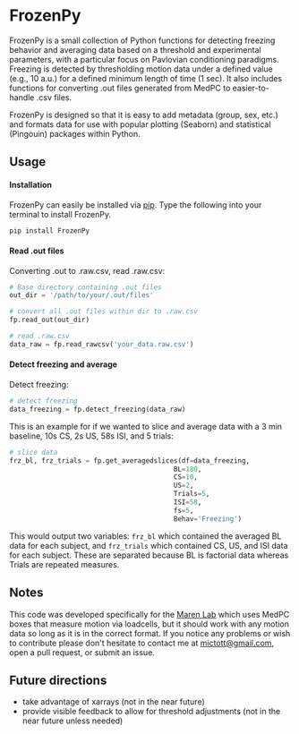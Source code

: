 # FrozenPy

FrozenPy is a small collection of Python functions for detecting freezing behavior and averaging data based on a threshold and experimental parameters, with a particular focus on Pavlovian conditioning paradigms. Freezing is detected by thresholding motion data under a defined value (e.g., 10 a.u.) for a defined minimum length of time (1 sec). It also includes functions for converting .out files generated from MedPC to easier-to-handle .csv files.

FrozenPy is designed so that it is easy to add metadata (group, sex, etc.) and formats data for use with popular plotting (Seaborn) and statistical (Pingouin) packages within Python.

## Usage

#### Installation

FrozenPy can easily be installed via [pip](https://pip.pypa.io/en/stable/installing/). Type the following into your terminal to install FrozenPy.

```Python
pip install FrozenPy
```

#### Read .out files
Converting .out to .raw.csv, read .raw.csv:
```Python
# Base directory containing .out files
out_dir = '/path/to/your/.out/files'

# convert all .out files within dir to .raw.csv
fp.read_out(out_dir)

# read .raw.csv
data_raw = fp.read_rawcsv('your_data.raw.csv')
```

#### Detect freezing and average
Detect freezing:
```Python
# detect freezing
data_freezing = fp.detect_freezing(data_raw)
```
This is an example for if we wanted to slice and average data with a 3 min baseline, 10s CS, 2s US, 58s ISI, and 5 trials:
```Python
# slice data
frz_bl, frz_trials = fp.get_averagedslices(df=data_freezing,
                                         BL=180,
                                         CS=10,
                                         US=2,
                                         Trials=5,
                                         ISI=58,
                                         fs=5,
                                         Behav='Freezing')
```

This would output two variables: ```frz_bl``` which contained the averaged BL data for each subject, and ```frz_trials``` which contained CS, US, and ISI data for each subject. These are separated because BL is factorial data whereas Trials are repeated measures.

## Notes

This code was developed specifically for the [Maren Lab](http://marenlab.org/ "Maren Lab homepage") which uses MedPC boxes that measure motion via loadcells, but it should work with any motion data so long as it is in the correct format. If you notice any problems or wish to contribute please don't hesitate to contact me at mictott@gmail.com, open a pull request, or submit an issue.

## Future directions

* take advantage of xarrays (not in the near future)
* provide visible feedback to allow for threshold adjustments (not in the near future unless needed)
